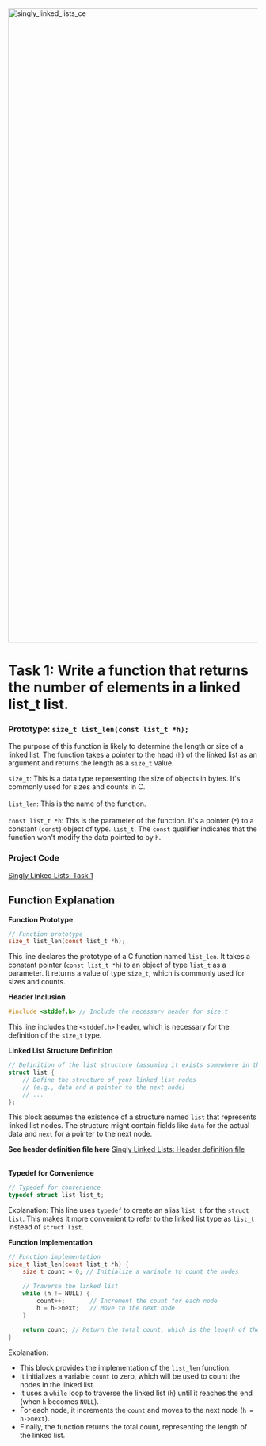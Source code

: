 <img width="1280" alt="singly_linked_lists_ce" src="https://github.com/manningstinson/holbertonschool-low_level_programming/assets/104523090/e6f8d517-2fab-4950-b48f-67f02f047654">

# Task 1: Write a function that returns the number of elements in a linked list_t list.

### Prototype: `size_t list_len(const list_t *h);`
The purpose of this function is likely to determine the length or size of a linked list. The function takes a pointer to the head (`h`) of the linked list as an argument and returns the length as a `size_t` value.

`size_t`: This is a data type representing the size of objects in bytes. It's commonly used for sizes and counts in C. <br> <br>
`list_len`: This is the name of the function.<br> <br>
`const list_t *h`: This is the parameter of the function. It's a pointer (`*`) to a constant (`const`) object of type.  `list_t`. The `const` qualifier indicates that the function won't modify the data pointed to by `h`.

### Project Code
[Singly Linked Lists: Task 1 ](https://github.com/manningstinson/holbertonschool-low_level_programming/blob/main/singly_linked_lists/1-list_len.c)

## Function Explanation

**Function Prototype**
```c
// Function prototype
size_t list_len(const list_t *h);
```
This line declares the prototype of a C function named `list_len`.
It takes a constant pointer (`const list_t *h`) to an object of type `list_t` as a parameter.
It returns a value of type `size_t`, which is commonly used for sizes and counts.

**Header Inclusion**
```c
#include <stddef.h> // Include the necessary header for size_t
```
This line includes the `<stddef.h>` header, which is necessary for the definition of the `size_t` type.

**Linked List Structure Definition**
```c
// Definition of the list structure (assuming it exists somewhere in the code)
struct list {
    // Define the structure of your linked list nodes
    // (e.g., data and a pointer to the next node)
    // ...
};
```
This block assumes the existence of a structure named `list` that represents linked list nodes.
The structure might contain fields like `data` for the actual data and `next` for a pointer to the next node.

**See header definition file here**
[Singly Linked Lists: Header definition file <br> <br>](https://github.com/manningstinson/holbertonschool-low_level_programming/blob/main/singly_linked_lists/lists.h)

**Typedef for Convenience**
```c
// Typedef for convenience
typedef struct list list_t;
```
Explanation:
This line uses `typedef` to create an alias `list_t` for the `struct list`.
This makes it more convenient to refer to the linked list type as `list_t` instead of `struct list`.

**Function Implementation**
```c
// Function implementation
size_t list_len(const list_t *h) {
    size_t count = 0; // Initialize a variable to count the nodes

    // Traverse the linked list
    while (h != NULL) {
        count++;       // Increment the count for each node
        h = h->next;   // Move to the next node
    }

    return count; // Return the total count, which is the length of the linked list
}
```
Explanation:
- This block provides the implementation of the `list_len` function.
- It initializes a variable `count` to zero, which will be used to count the nodes in the linked list.
- It uses a `while` loop to traverse the linked list (`h`) until it reaches the end (when `h` becomes `NULL`).
- For each node, it increments the `count` and moves to the next node (`h = h->next`).
- Finally, the function returns the total count, representing the length of the linked list.
